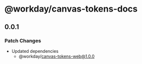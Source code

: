 # @workday/canvas-tokens-docs

## 0.0.1

### Patch Changes

- Updated dependencies
  - @workday/canvas-tokens-web@1.0.0
